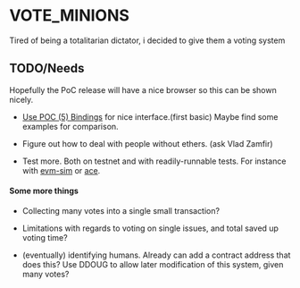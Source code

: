 # VOTE_MINIONS
Tired of being a totalitarian dictator, i decided to give them a voting system

## TODO/Needs
Hopefully the PoC release will have a nice browser so this can be shown nicely.

* [Use POC (5) Bindings](https://github.com/ethereum/cpp-ethereum/wiki/PoC-5-JS-Bindings)
  for nice interface.(first basic) Maybe find some examples for comparison.

* Figure out how to deal with people without ethers. (ask Vlad Zamfir)

* Test more. Both on testnet and with readily-runnable tests. For instance with
  [evm-sim](https://github.com/EtherCasts/evm-sim/) or 
  [ace](https://gitorious.org/robmyers/ethereum-ace/source/20aba9c820bbfa2a7bd7bf9870411663a438f500:).

#### Some more things

* Collecting many votes into a single small transaction?

* Limitations with regards to voting on single issues, and total saved up voting
  time?

* (eventually) identifying humans. Already can add a contract address that does
  this? Use DDOUG to allow later modification of this system, given many votes?
